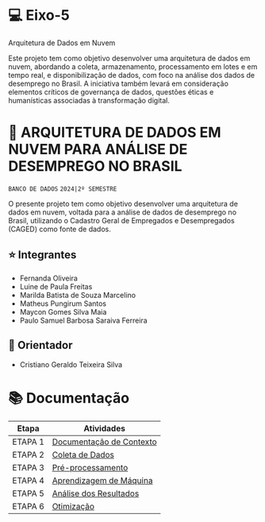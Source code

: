 # 💻 Eixo-5
Arquitetura de Dados em Nuvem

Este projeto tem como objetivo desenvolver uma arquitetura de dados em nuvem, abordando a coleta, armazenamento, processamento em lotes e em tempo real, e disponibilização de dados, com foco na análise dos dados de desemprego no Brasil. A iniciativa também levará em consideração elementos críticos de governança de dados, questões éticas e humanísticas associadas à transformação digital.

# 📝 ARQUITETURA DE DADOS EM NUVEM PARA ANÁLISE DE DESEMPREGO NO BRASIL
`BANCO DE DADOS`
`2024|2º SEMESTRE`

O presente projeto tem como objetivo desenvolver uma arquitetura de dados em nuvem, voltada para a análise de dados de desemprego no Brasil, utilizando o Cadastro Geral de Empregados e Desempregados (CAGED) como fonte de dados.

## ⭐ Integrantes
* Fernanda Oliveira
* Luine de Paula Freitas
* Marilda Batista de Souza Marcelino
* Matheus Pungirum Santos
* Maycon Gomes Silva Maia
* Paulo Samuel Barbosa Saraiva Ferreira

## 📖 Orientador
* Cristiano Geraldo Teixeira Silva

# 📚  Documentação

| Etapa         | Atividades |
|  :----:   | ----------- |
| ETAPA 1        |[Documentação de Contexto](projeto/inicio_do_projeto.md) |
| ETAPA 2        |[Coleta de Dados](projeto/coleta_dados.md) |
| ETAPA 3        |[Pré-processamento](projeto/pre_processamento.md) |
| ETAPA 4        |[Aprendizagem de Máquina](projeto/aprendizado_maquina_rev.md)|
| ETAPA 5        |[Análise dos Resultados](projeto/analise_resultados.md) |
| ETAPA 6        |[Otimização](projeto/Otimizacao.md) |
